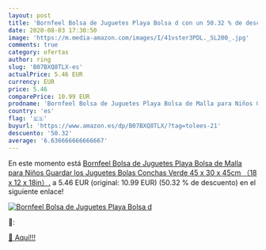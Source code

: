 ```yaml
---
layout: post
title: 'Bornfeel Bolsa de Juguetes Playa Bolsa d con un 50.32 % de descuento'
date: 2020-08-03 17:30:50
image: 'https://m.media-amazon.com/images/I/41vster3PDL._SL200_.jpg'
comments: true
category: ofertas
author: ring
slug: 'B07BXQ8TLX-es'
actualPrice: 5.46 EUR
currency: EUR
price: 5.46
comparePrice: 10.99 EUR
prodname: 'Bornfeel Bolsa de Juguetes Playa Bolsa de Malla para Niños Guardar los Juguetes Bolas Conchas Verde 45 x 30 x 45cm （18 x 12 x 18in）.'
country: 'es'
flag: '🇪🇸'
buyurl: 'https://www.amazon.es/dp/B07BXQ8TLX/?tag=tolees-21'
descuento: '50.32'
average: '6.636666666666667'
---
```


En este momento está [Bornfeel Bolsa de Juguetes Playa Bolsa de Malla para Niños Guardar los Juguetes Bolas Conchas Verde 45 x 30 x 45cm （18 x 12 x 18in）.](https://www.amazon.es/dp/B07BXQ8TLX/?tag=tolees-21) a 5.46 EUR (original: 10.99 EUR) (50.32 %  de descuento) en el siguiente enlace!

[![Bornfeel Bolsa de Juguetes Playa Bolsa d](https://m.media-amazon.com/images/I/41vster3PDL._SL200_.jpg)](https://www.amazon.es/dp/B07BXQ8TLX/?tag=tolees-21)

🔎:


[🛒 Aquí!!!](https://www.amazon.es/dp/B07BXQ8TLX/?tag=tolees-21)
